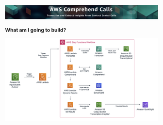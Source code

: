![Banner](src/Images/banner.png)

### What am I going to build?

![Architecture](src/Images/architecture.png)
